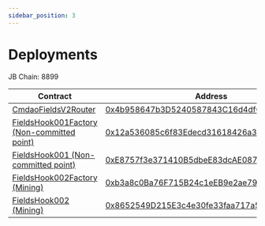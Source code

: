 ```yaml
---
sidebar_position: 3
---
```


# Deployments

JB Chain: 8899

| Contract | Address |
| ------------- | ------------- |
| [CmdaoFieldsV2Router](https://github.com/coshi190/contracts-openbbq/blob/master/src/fields/CmdaoFieldsV2Router.sol) | [0x4b958647b3D5240587843C16d4dfC13B19de2671](https://exp.jibchain.net/address/0x4b958647b3D5240587843C16d4dfC13B19de2671) |
| [FieldsHook001Factory (Non-committed point)](https://github.com/coshi190/contracts-openbbq/blob/master/src/fields/FieldsHook001Factory.sol) | [0x12a536085c6f83Edecd31618426a3c670871e579](https://exp.jibchain.net/address/0x12a536085c6f83Edecd31618426a3c670871e579) |
| [FieldsHook001 (Non-committed point)](https://github.com/coshi190/contracts-openbbq/blob/master/src/fields/FieldsHook001.sol) | [0xE8757f3e371410B5dbeE83dcAE0876e61B1A2042](https://exp.jibchain.net/address/0xE8757f3e371410B5dbeE83dcAE0876e61B1A2042) |
| [FieldsHook002Factory (Mining)](https://github.com/coshi190/contracts-openbbq/blob/master/src/fields/FieldsHook002Factory.sol) | [0xb3a8c0Ba76F715B24c1eEB9e2ae7991726D1dCF9](https://exp.jibchain.net/address/0xb3a8c0Ba76F715B24c1eEB9e2ae7991726D1dCF9) |
| [FieldsHook002 (Mining)](https://github.com/coshi190/contracts-openbbq/blob/master/src/fields/FieldsHook002.sol) | [0x8652549D215E3c4e30fe33faa717a566E4f6f00C](https://exp.jibchain.net/address/0x8652549D215E3c4e30fe33faa717a566E4f6f00C) |
